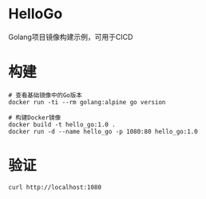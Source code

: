 # HelloGo
Golang项目镜像构建示例，可用于CICD


# 构建
```shell
# 查看基础镜像中的Go版本
docker run -ti --rm golang:alpine go version

# 构建Docker镜像
docker build -t hello_go:1.0 .
docker run -d --name hello_go -p 1080:80 hello_go:1.0
```


# 验证
```shell
curl http://localhost:1080
```